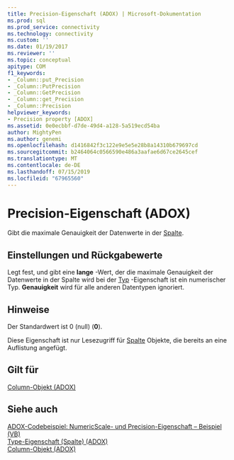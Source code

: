 ```yaml
---
title: Precision-Eigenschaft (ADOX) | Microsoft-Dokumentation
ms.prod: sql
ms.prod_service: connectivity
ms.technology: connectivity
ms.custom: ''
ms.date: 01/19/2017
ms.reviewer: ''
ms.topic: conceptual
apitype: COM
f1_keywords:
- _Column::put_Precision
- _Column::PutPrecision
- _Column::GetPrecision
- _Column::get_Precision
- _Column::Precision
helpviewer_keywords:
- Precision property [ADOX]
ms.assetid: 0e0ecbbf-d7de-49d4-a128-5a519ecd54ba
author: MightyPen
ms.author: genemi
ms.openlocfilehash: d1416842f3c122e9e5e5e28b8a14310b679697cd
ms.sourcegitcommit: b2464064c0566590e486a3aafae6d67ce2645cef
ms.translationtype: MT
ms.contentlocale: de-DE
ms.lasthandoff: 07/15/2019
ms.locfileid: "67965560"
---
```

# <a name="precision-property-adox"></a>Precision-Eigenschaft (ADOX)
Gibt die maximale Genauigkeit der Datenwerte in der [Spalte](../../../ado/reference/adox-api/column-object-adox.md).  
  
## <a name="settings-and-return-values"></a>Einstellungen und Rückgabewerte  
 Legt fest, und gibt eine **lange** -Wert, der die maximale Genauigkeit der Datenwerte in der Spalte wird bei der [Typ](../../../ado/reference/adox-api/type-property-column-adox.md) -Eigenschaft ist ein numerischer Typ. **Genauigkeit** wird für alle anderen Datentypen ignoriert.  
  
## <a name="remarks"></a>Hinweise  
 Der Standardwert ist 0 (null) (**0**).  
  
 Diese Eigenschaft ist nur Lesezugriff für [Spalte](../../../ado/reference/adox-api/column-object-adox.md) Objekte, die bereits an eine Auflistung angefügt.  
  
## <a name="applies-to"></a>Gilt für  
 [Column-Objekt (ADOX)](../../../ado/reference/adox-api/column-object-adox.md)  
  
## <a name="see-also"></a>Siehe auch  
 [ADOX-Codebeispiel: NumericScale- und Precision-Eigenschaft – Beispiel (VB)](../../../ado/reference/adox-api/adox-code-example-numericscale-and-precision-properties-example-vb.md)   
 [Type-Eigenschaft (Spalte) (ADOX)](../../../ado/reference/adox-api/type-property-column-adox.md)   
 [Column-Objekt (ADOX)](../../../ado/reference/adox-api/column-object-adox.md)
